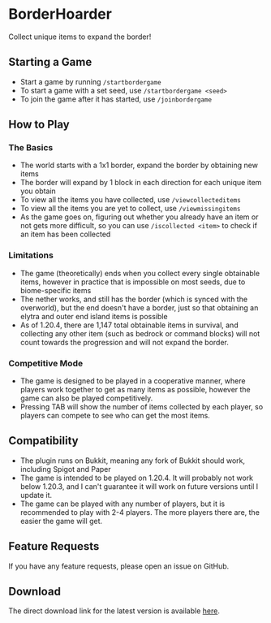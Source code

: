 # BorderHoarder

Collect unique items to expand the border!

## Starting a Game

- Start a game by running `/startbordergame`
- To start a game with a set seed, use `/startbordergame <seed>`
- To join the game after it has started, use `/joinbordergame`

## How to Play

### The Basics

- The world starts with a 1x1 border, expand the border by
  obtaining new items
- The border will expand by 1 block in each direction for each
  unique item you obtain
- To view all the items you have collected, use
  `/viewcollecteditems`
- To view all the items you are yet to collect, use
  `/viewmissingitems`
- As the game goes on, figuring out whether you already have an
  item or not gets more difficult, so you can use
  `/iscollected <item>` to check if an item has been collected

### Limitations

- The game (theoretically) ends when you collect every single
  obtainable items, however in practice that is impossible on
  most seeds, due to biome-specific items
- The nether works, and still has the border (which is synced
  with the overworld), but the end doesn't have a border, just
  so that obtaining an elytra and outer end island items is
  possible
- As of 1.20.4, there are 1,147 total obtainable items in
  survival, and collecting any other item (such as bedrock
  or command blocks) will not count towards the progression and
  will not expand the border.

### Competitive Mode

- The game is designed to be played in a cooperative manner,
  where players work together to get as many items as possible,
  however the game can also be played competitively.
- Pressing TAB will show the number of items collected by each
  player, so players can compete to see who can get the most
  items.

## Compatibility

- The plugin runs on Bukkit, meaning any fork of Bukkit should
  work, including Spigot and Paper
- The game is intended to be played on 1.20.4. It will probably 
  not work below 1.20.3, and I can't guarantee it will work on 
  future versions until I update it.
- The game can be played with any number of players, but it is
  recommended to play with 2-4 players. The more players there
  are, the easier the game will get.

## Feature Requests

If you have any feature requests, please open an issue on
GitHub.

## Download

The direct download link for the latest version is available
[here](https://github.com/SimonDMC/BorderHoarder/releases/latest/download/BorderHoarder.jar).